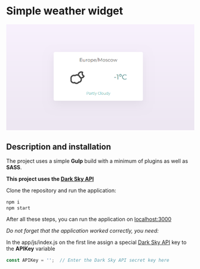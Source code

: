 # Simple weather widget

![Screenshot](https://github.com/quertc/weather-widget/blob/master/app/image/img.PNG)

## Description and installation

The project uses a simple **Gulp** build with a minimum of plugins as well as **SASS**.

**This project uses the [Dark Sky API](https://darksky.net/dev)**

Clone the repository and run the application:
```shell
npm i
npm start
```
After all these steps, you can run the application on [localhost:3000](http://localhost:3000/)


_Do not forget that the application worked correctly, you need:_

In the app/js/index.js on the first line assign a special [Dark Sky API](https://darksky.net/dev) key to the **APIKey** variable
```JavaScript
const APIKey = '';  // Enter the Dark Sky API secret key here
```